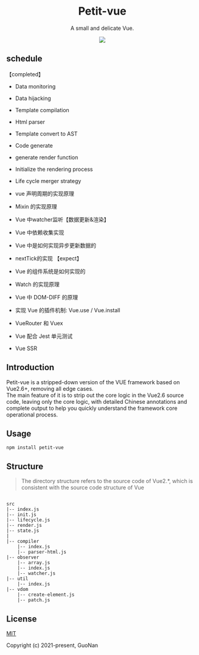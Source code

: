 <h1 align="center">
Petit-vue
</h1>
<p align="center">
A small and delicate Vue.
<p>
<p align="center">
  <a href="https://www.npmjs.com/package/petit-vue"><img src="https://img.shields.io/npm/v/petit-vue?color=729B1B&label="></a>
<p>

## schedule

【completed】

- Data monitoring
- Data hijacking
- Template compilation
- Html parser
- Template convert to AST
- Code generate
- generate render function
- Initialize the rendering process
- Life cycle merger strategy
- vue 声明周期的实现原理
- Mixin 的实现原理
- Vue 中watcher监听【数据更新&渲染】
- Vue 中依赖收集实现
- Vue 中是如何实现异步更新数据的
- nextTick的实现
【expect】

- Vue 的组件系统是如何实现的
- Watch 的实现原理
- Vue 中 DOM-DIFF 的原理
- 实现 Vue 的插件机制: Vue.use / Vue.install
- VueRouter 和 Vuex
- Vue 配合 Jest 单元测试
- Vue SSR

## Introduction

Petit-vue is a stripped-down version of the VUE framework based on Vue2.6+, removing all edge cases.</br>
The main feature of it is to strip out the core logic in the Vue2.6 source code, leaving only the core logic, with detailed Chinese annotations and complete output to help you quickly understand the framework core operational process.

## Usage

```
npm install petit-vue
```

## Structure

> The directory structure refers to the source code of Vue2.\*, which is consistent with the source code structure of Vue

```

src
|-- index.js
|-- init.js
|-- lifecycle.js
|-- render.js
|-- state.js
|
|-- compiler
    |-- index.js
    |-- parser-html.js
|-- observer
    |-- array.js
    |-- index.js
    |-- watcher.js
|-- util
    |-- index.js
|-- vdom
    |-- create-element.js
    |-- patch.js
```

## License

[MIT](https://opensource.org/licenses/MIT)

Copyright (c) 2021-present, GuoNan
